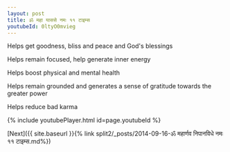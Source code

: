 ```yaml
---
layout: post
title: ॐ महा याससे नमः ११ टाइम्स
youtubeId: 0ltyO0mvieg
---
```

 
 
Helps get goodness, bliss and peace and God's blessings
 
Helps remain focused, help generate inner energy 
 
Helps boost physical and mental health 
 
Helps remain grounded and generates a sense of gratitude towards the greater power 
 
Helps reduce bad karma
 
 
 
 


{% include youtubePlayer.html id=page.youtubeId %}
 
[Next]({{ site.baseurl }}{% link  split2/_posts/2014-09-16-ॐ महार्णव निपानविधे नमः ११ टाइम्स.md%})
 
